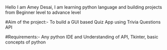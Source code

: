 Hello I am Amey Desai, I am learning python language and building projects from Beginner level to advance level

#Aim of the project:- To build a GUI based Quiz App using Trivia Questions API

#Requirements:- Any python IDE and Understanding of API, Tkinter, basic concepts of python